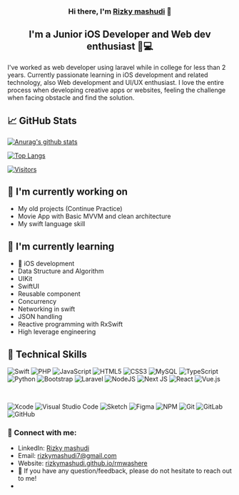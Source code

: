<h3 align="center">
Hi there, I'm <a href="https://rizkymashudi.github.io/rmwashere/" target="_blank" rel="noreferrer">Rizky mashudi</a> 👋
</h3>

<h2 align="center">
I'm a Junior iOS Developer and Web dev enthusiast 📱💻
</h2> 

I've worked as web developer using laravel while in college for less than 2 years. Currently passionate learning in iOS development and related technology, also Web development and UI/UX enthusiast. I love the entire process when developing creative apps or websites, feeling the challenge when facing obstacle and find the solution.

## 📈 GitHub Stats 

[![Anurag's github stats](https://github-readme-stats.vercel.app/api?username=rizkymashudi)](https://github.com/rizkymashudi)

[![Top Langs](https://github-readme-stats.vercel.app/api/top-langs/?username=rizkymashudi&layout=compact)](https://github.com/rizkymashudi)

[![Visitors](https://visitor-badge.glitch.me/badge?page_id=rizkymashudi.rizkymashudi)](https://rizkymashudi.github.io/rmwashere/)


## 🔭 I'm currently working on

- My old projects (Continue Practice)
- Movie App with Basic MVVM and clean architecture
- My swift language skill


## 🌱 I'm currently learning

- 📱 iOS development
- Data Structure and Algorithm
- UIKit
- SwiftUI
- Reusable component
- Concurrency
- Networking in swift
- JSON handling
- Reactive programming with RxSwift
- High leverage engineering

## 💼 Technical Skills

![Swift](https://img.shields.io/badge/swift-F54A2A?style=for-the-badge&logo=swift&logoColor=white)
![PHP](https://img.shields.io/badge/php-%23777BB4.svg?style=for-the-badge&logo=php&logoColor=white)
![JavaScript](https://img.shields.io/badge/javascript-%23323330.svg?style=for-the-badge&logo=javascript&logoColor=%23F7DF1E)
![HTML5](https://img.shields.io/badge/html5-%23E34F26.svg?style=for-the-badge&logo=html5&logoColor=white)
![CSS3](https://img.shields.io/badge/css3-%231572B6.svg?style=for-the-badge&logo=css3&logoColor=white)
![MySQL](https://img.shields.io/badge/mysql-%2300f.svg?style=for-the-badge&logo=mysql&logoColor=white)
![TypeScript](https://img.shields.io/badge/typescript-%23007ACC.svg?style=for-the-badge&logo=typescript&logoColor=white)
![Python](https://img.shields.io/badge/python-3670A0?style=for-the-badge&logo=python&logoColor=ffdd54)
![Bootstrap](https://img.shields.io/badge/bootstrap-%23563D7C.svg?style=for-the-badge&logo=bootstrap&logoColor=white)
![Laravel](https://img.shields.io/badge/laravel-%23FF2D20.svg?style=for-the-badge&logo=laravel&logoColor=white)
![NodeJS](https://img.shields.io/badge/node.js-6DA55F?style=for-the-badge&logo=node.js&logoColor=white)
![Next JS](https://img.shields.io/badge/Next-black?style=for-the-badge&logo=next.js&logoColor=white)
![React](https://img.shields.io/badge/react-%2320232a.svg?style=for-the-badge&logo=react&logoColor=%2361DAFB)
![Vue.js](https://img.shields.io/badge/vuejs-%2335495e.svg?style=for-the-badge&logo=vuedotjs&logoColor=%234FC08D)


</br>


![Xcode](https://img.shields.io/badge/Xcode-007ACC?style=for-the-badge&logo=Xcode&logoColor=white)
![Visual Studio Code](https://img.shields.io/badge/Visual%20Studio%20Code-0078d7.svg?style=for-the-badge&logo=visual-studio-code&logoColor=white)
![Sketch](https://img.shields.io/badge/Sketch-FFB387?style=for-the-badge&logo=sketch&logoColor=black)
![Figma](https://img.shields.io/badge/figma-%23F24E1E.svg?style=for-the-badge&logo=figma&logoColor=white)
![NPM](https://img.shields.io/badge/NPM-%23000000.svg?style=for-the-badge&logo=npm&logoColor=white)
![Git](https://img.shields.io/badge/git-%23F05033.svg?style=for-the-badge&logo=git&logoColor=white)
![GitLab](https://img.shields.io/badge/gitlab-%23181717.svg?style=for-the-badge&logo=gitlab&logoColor=white)
![GitHub](https://img.shields.io/badge/github-%23121011.svg?style=for-the-badge&logo=github&logoColor=white)

<!-- ## 📝 Latest Blog Posts

- [Deploy Rails API Backend to Heroku and React Frontend to Netlify](https://yushi95.medium.com/deploy-rails-api-backend-to-heroku-and-react-frontend-to-netlify-b515239d5022)
- [Animation Login Popup Form by Using React State Hook and CSS](https://medium.com/geekculture/animation-login-popup-form-by-using-react-state-hook-and-css-7ecf803f1fa9)
- [Checklist ✅ for Rails Application](https://yushi95.medium.com/checklist-for-rails-application-30868cb4f48b)
- [Self and Operator in Ruby](https://blog.usejournal.com/self-in-ruby-5e8a91fa4602) -->

### 🤝 Connect with me:

- LinkedIn: <a href="https://www.linkedin.com/in/rizky-mashudi/">Rizky mashudi</a>
- Email: rizkymashudi7@gmail.com
- Website: <a href="https://rizkymashudi.github.io/rmwashere/">rizkymashudi.github.io/rmwashere</a>
- 💬 If you have any question/feedback, please do not hesitate to reach out to me!
- 

<!--
**rizkymashudi/rizkymashudi** is a ✨ _special_ ✨ repository because its `README.md` (this file) appears on your GitHub profile.

Here are some ideas to get you started:

- 🔭 I’m currently working on ...
- 🌱 I’m currently learning ...
- 👯 I’m looking to collaborate on ...
- 🤔 I’m looking for help with ...
- 💬 Ask me about ...
- 📫 How to reach me: ...
- 😄 Pronouns: ...
- ⚡ Fun fact: ...
-->
